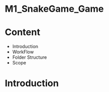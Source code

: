 # M1_SnakeGame_Game

# Content
* Introduction
* WorkFlow
* Folder Structure
* Scope 

# Introduction

